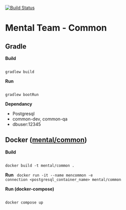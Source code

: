 [![Build Status](http://ci.teammental.com/buildStatus/icon?job=common-multipipeline/master)](http://ci.teammental.com/job/common-multipipeline/job/master/)

# Mental Team - Common

## Gradle

**Build**

<code>
gradlew build
</code>

**Run**

<code>
gradlew bootRun
</code>

**Dependancy**
* Postgresql
* common-dev, common-qa
* dbuser:12345


## Docker ([mental/common](https://hub.docker.com/r/mental/common/))

**Build**

<code>
docker build -t mental/common .
</code>

**Run**
<code>
docker run -it --name mencommon -e connection <postgresql_container_name> mental/common
</code>

**Run (docker-compose)**

<code>
docker compose up
</code>